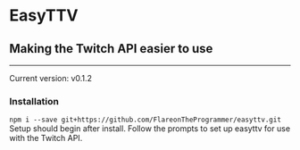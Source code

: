 # EasyTTV

## Making the Twitch API easier to use

---

Current version: v0.1.2

### Installation
`npm i --save git+https://github.com/FlareonTheProgrammer/easyttv.git`
Setup should begin after install. Follow the prompts to set up easyttv for use with the Twitch API.